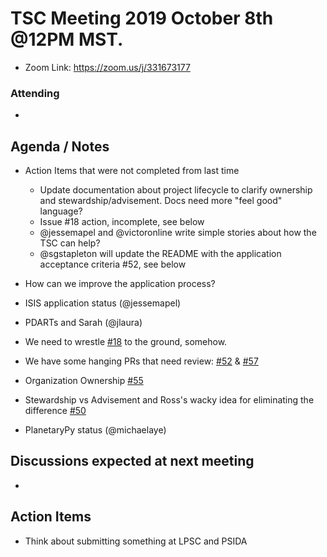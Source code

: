 # TSC Meeting 2019 October 8th @12PM MST.
- Zoom Link: https://zoom.us/j/331673177
### Attending
-

## Agenda / Notes
- Action Items that were not completed from last time
  - Update documentation about project lifecycle to clarify ownership and stewardship/advisement. Docs need more "feel good" language?
  - Issue #18 action, incomplete, see below
  - @jessemapel and @victoronline write simple stories about how the TSC can help?
  - @sgstapleton will update the README with the application acceptance criteria #52, see below

- How can we improve the application process?
- ISIS application status (@jessemapel)
- PDARTs and Sarah (@jlaura)
- We need to wrestle [#18](https://github.com/planetarysoftware/TSC/issues/18) to the ground, somehow.
- We have some hanging PRs that need review: [#52](https://github.com/planetarysoftware/TSC/pull/52) & [#57](https://github.com/planetarysoftware/TSC/pull/57)
- Organization Ownership [#55](https://github.com/planetarysoftware/TSC/issues/55)
- Stewardship vs Advisement and Ross's wacky idea for eliminating the difference [#50](https://github.com/planetarysoftware/TSC/issues/50)
- PlanetaryPy status (@michaelaye)

## Discussions expected at next meeting
-

## Action Items
- Think about submitting something at LPSC and PSIDA

